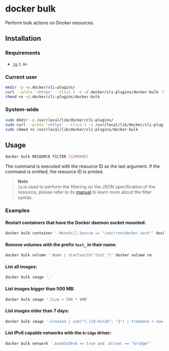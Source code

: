 # docker bulk

Perform bulk actions on Docker resources.

## Installation

### Requirements
 * [`jq`](https://stedolan.github.io/jq/) `1.6+`

### Current user

```sh
mkdir -p ~/.docker/cli-plugins/
curl --proto '=https' --tlsv1.3 -o ~/.docker/cli-plugins/docker-bulk 'https://raw.githubusercontent.com/hectorm/docker-bulk/v0.0.1/docker-bulk'
chmod +x ~/.docker/cli-plugins/docker-bulk
```

### System-wide

```sh
sudo mkdir -p /usr/local/lib/docker/cli-plugins/
sudo curl --proto '=https' --tlsv1.3 -o /usr/local/lib/docker/cli-plugins/docker-bulk 'https://raw.githubusercontent.com/hectorm/docker-bulk/v0.0.1/docker-bulk'
sudo chmod +x /usr/local/lib/docker/cli-plugins/docker-bulk
```

## Usage

```sh
docker bulk RESOURCE FILTER [COMMAND]
```

The command is executed with the resource ID as the last argument. If the command is omitted, the resource ID is printed.

> **Note**  
> `jq` is used to perform the filtering on the JSON specification of the resource, please refer to its [manual](https://stedolan.github.io/jq/manual/) to learn more about the filter syntax.

### Examples

#### Restart containers that have the Docker daemon socket mounted:
```sh
docker bulk container '.Mounts[].Source == "/var/run/docker.sock"' docker container restart
```

#### Remove volumes with the prefix `test_` in their name:
```sh
docker bulk volume '.Name | startswith("test_")' docker volume rm
```

#### List all images:
```sh
docker bulk image '.'
```

#### List images bigger than 500 MB:
```sh
docker bulk image '.Size > 500 * $MB'
```

#### List images older than 7 days:
```sh
docker bulk image '.Created | sub("[.][0-9]+Z$"; "Z") | fromdate < now - 7 * $DAY'
```

#### List IPv6 capable networks with the `bridge` driver:
```sh
docker bulk network '.EnableIPv6 == true and .Driver == "bridge"'
```
